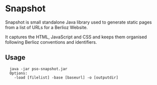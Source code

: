 # Snapshot

Snapshot is small standalone Java library used to generate static pages
from a list of URLs for a Berlioz Website.

It captures the HTML, JavaScript and CSS and keeps them organised following
Berlioz conventions and identifiers.

## Usage


```
  java -jar pso-snapshot.jar
  Options:
    -load [filelist] -base [baseurl] -o [outputdir]
```
